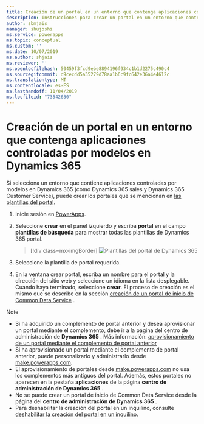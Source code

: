```yaml
---
title: Creación de un portal en un entorno que contenga aplicaciones controladas por modelos en Dynamics 365 | Microsoft Docs
description: Instrucciones para crear un portal en un entorno que contenga aplicaciones controladas por modelos en Dynamics 365.
author: sbmjais
manager: shujoshi
ms.service: powerapps
ms.topic: conceptual
ms.custom: ''
ms.date: 10/07/2019
ms.author: shjais
ms.reviewer: ''
ms.openlocfilehash: 50459f3fcd9ebe8894196f934c1b1d2275c490c4
ms.sourcegitcommit: d9cecdd5a35279d78aa1b6c9fc642e36a4e4612c
ms.translationtype: MT
ms.contentlocale: es-ES
ms.lasthandoff: 11/04/2019
ms.locfileid: "73542630"
---
```

# <a name="create-a-portal-in-an-environment-containing-model-driven-apps-in-dynamics-365"></a>Creación de un portal en un entorno que contenga aplicaciones controladas por modelos en Dynamics 365

Si selecciona un entorno que contiene aplicaciones controladas por modelos en Dynamics 365 (como Dynamics 365 sales y Dynamics 365 Customer Service), puede crear los portales que se mencionan en [las plantillas del portal](portal-templates.md).

1.  Inicie sesión en [PowerApps](https://make.powerapps.com).

2.  Seleccione **crear** en el panel izquierdo y escriba **portal** en el campo **plantillas de búsqueda** para mostrar todas las plantillas de Dynamics 365 portal.

    > [!div class=mx-imgBorder]
    > ![Plantillas del portal de Dynamics 365](media/dynamics-portals.png "Plantillas del portal de Dynamics 365")  

3.  Seleccione la plantilla de portal requerida.

4.  En la ventana crear portal, escriba un nombre para el portal y la dirección del sitio web y seleccione un idioma en la lista desplegable. Cuando haya terminado, seleccione **crear**. El proceso de creación es el mismo que se describe en la sección [creación de un portal de inicio de Common Data Service](create-portal.md) .

> [!NOTE]
> - Si ha adquirido un complemento de portal anterior y desea aprovisionar un portal mediante el complemento, debe ir a la página del centro de administración de **Dynamics 365** . Más información: [aprovisionamiento de un portal mediante el complemento de portal anterior](provision-portal-add-on.md)
> - Si ha aprovisionado un portal mediante el complemento de portal anterior, puede personalizarlo y administrarlo desde [make.powerapps.com](https://make.powerapps.com).
> - El aprovisionamiento de portales desde [make.powerapps.com](https://make.powerapps.com) no usa los complementos más antiguos del portal. Además, estos portales no aparecen en la pestaña **aplicaciones** de la página **centro de administración de Dynamics 365** .
> - No se puede crear un portal de inicio de Common Data Service desde la página del **centro de administración de Dynamics 365** .
> - Para deshabilitar la creación del portal en un inquilino, consulte [deshabilitar la creación del portal en un inquilino](create-portal.md#disable-portal-creation-in-a-tenant).

